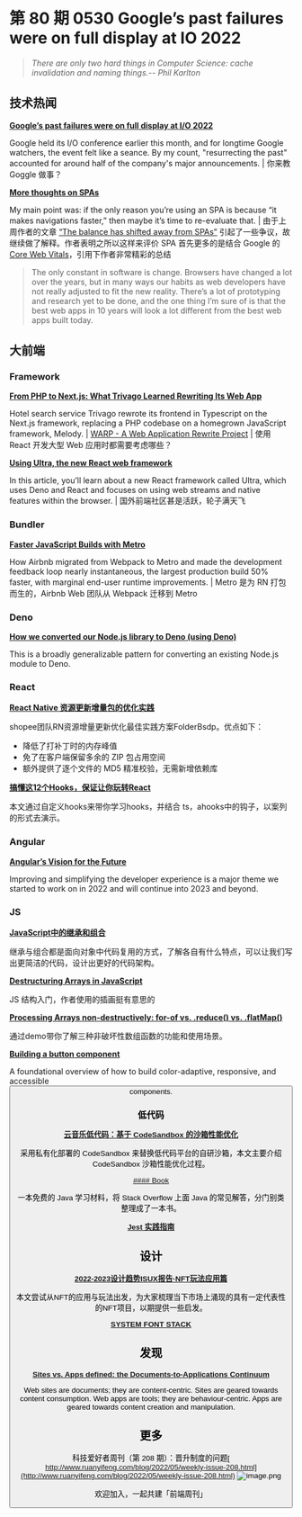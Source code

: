 # 第 80 期 0530 Google’s past failures were on full display at IO 2022
> _There are only two hard things in Computer Science: cache invalidation and naming things.-- Phil Karlton_

## 技术热闻
[**Google’s past failures were on full display at I/O 2022**](https://arstechnica.com/gadgets/2022/05/googles-past-failures-were-on-full-display-at-i-o-2022/)

Google held its I/O conference earlier this month, and for longtime Google watchers, the event felt like a seance. By my count, "resurrecting the past" accounted for around half of the company's major announcements. | 你来教 Goggle 做事？

[**More thoughts on SPAs**](https://nolanlawson.com/2022/05/25/more-thoughts-on-spas/)

My main point was: if the only reason you’re using an SPA is because “it makes navigations faster,” then maybe it’s time to re-evaluate that. | 由于上周作者的文章 [“The balance has shifted away from SPAs”](https://nolanlawson.com/2022/05/21/the-balance-has-shifted-away-from-spas/) 引起了一些争议，故继续做了解释。作者表明之所以这样来评价 SPA 首先更多的是结合 Google 的 [Core Web Vitals](https://web.dev/vitals/)，引用下作者非常精彩的总结
> The only constant in software is change. Browsers have changed a lot over the years, but in many ways our habits as web developers have not really adjusted to fit the new reality. There’s a lot of prototyping and research yet to be done, and the one thing I’m sure of is that the best web apps in 10 years will look a lot different from the best web apps built today.


## 大前端
### Framework
[**From PHP to Next.js: What Trivago Learned Rewriting Its Web App**](https://thenewstack.io/from-php-to-next-js-what-trivago-learned-rewriting-its-web-app/)

Hotel search service Trivago rewrote its frontend in Typescript on the Next.js framework, replacing a PHP codebase on a homegrown JavaScript framework, Melody. | [WARP - A Web Application Rewrite Project](https://tech.trivago.com/post/2022-05-16-warp-a-web-application-rewrite-project/) | 使用 React 开发大型 Web 应用时都需要考虑哪些？

[**Using Ultra, the new React web framework**](https://blog.logrocket.com/using-ultra-new-react-web-framework/)

In this article, you’ll learn about a new React framework called Ultra, which uses Deno and React and focuses on using web streams and native features within the browser. | 国外前端社区甚是活跃，轮子满天飞

### Bundler
[**Faster JavaScript Builds with Metro**](https://medium.com/airbnb-engineering/faster-javascript-builds-with-metro-cfc46d617a1f)

How Airbnb migrated from Webpack to Metro and made the development feedback loop nearly instantaneous, the largest production build 50% faster, with marginal end-user runtime improvements. | Metro 是为 RN 打包而生的，Airbnb Web 团队从 Webpack 迁移到 Metro

### Deno
[**How we converted our Node.js library to Deno (using Deno)**](https://www.edgedb.com/blog/how-we-converted-our-node-js-library-to-deno-using-deno)

This is a broadly generalizable pattern for converting an existing Node.js module to Deno.

### React
[**React Native 资源更新增量包的优化实践**](https://juejin.cn/post/7099686565365940261)

shopee团队RN资源增量更新优化最佳实践方案FolderBsdp。优点如下：

- 降低了打补丁时的内存峰值
- 免了在客户端保留多余的 ZIP 包占用空间
- 额外提供了逐个文件的 MD5 精准校验，无需新增依赖库

[**搞懂这12个Hooks，保证让你玩转React**](https://juejin.cn/post/7101486767336849421)

本文通过自定义hooks来带你学习hooks，并结合 ts，ahooks中的钩子，以案列的形式去演示。

### Angular
[**Angular’s Vision for the Future**](https://blog.angular.io/angulars-vision-for-the-future-3cfca5e7b448)

Improving and simplifying the developer experience is a major theme we started to work on in 2022 and will continue into 2023 and beyond.

### JS
[**JavaScript中的继承和组合**](https://mp.weixin.qq.com/s/mJCoubKJne2uLCDcZoseMw)

继承与组合都是面向对象中代码复用的方式，了解各自有什么特点，可以让我们写出更简洁的代码，设计出更好的代码架构。

[**Destructuring Arrays in JavaScript**](https://programmingwithshahan.medium.com/destructuring-arrays-in-javascript-cf7530f013f9)

JS 结构入门，作者使用的插画挺有意思的

[**Processing Arrays non-destructively: for-of vs. .reduce() vs. .flatMap()**](https://2ality.com/2022/05/processing-arrays-non-destructively.html)

通过demo带你了解三种非破坏性数组函数的功能和使用场景。

[**Building a button component**](https://web.dev/building-a-button-component/)

A foundational overview of how to build color-adaptive, responsive, and accessible <button> components.

### 低代码
[**云音乐低代码：基于 CodeSandbox 的沙箱性能优化**](https://mp.weixin.qq.com/s/R5NZdvAzHKG-MtTzQG8dcg)

采用私有化部署的 CodeSandbox 来替换低代码平台的自研沙箱，本文主要介绍 CodeSandbox 沙箱性能优化过程。

[#### Book](https://books.goalkicker.com/JavaBook/)

一本免费的 Java 学习材料，将 Stack Overflow 上面 Java 的常见解答，分门别类整理成了一本书。

[**Jest 实践指南**](http://github.yanhaixiang.com/jest-tutorial/)


## 设计
[**2022-2023设计趋势ISUX报告·NFT玩法应用篇**](https://mp.weixin.qq.com/s/Gb79Ohipene-A-ANuPfG_g)

本文尝试从NFT的应用与玩法出发，为大家梳理当下市场上涌现的具有一定代表性的NFT项目，以期提供一些启发。

[**SYSTEM FONT STACK**](https://systemfontstack.com/)


## 发现
[**Sites vs. Apps defined: the Documents‐to‐Applications Continuum**](https://ar.al/notes/the-documents-to-applications-continuum/)

Web sites are documents; they are content‐centric. Sites are geared towards content consumption.
Web apps are tools; they are behaviour‐centric. Apps are geared towards content creation and manipulation.

## 更多
科技爱好者周刊（第 208 期）：晋升制度的问题[
http://www.ruanyifeng.com/blog/2022/05/weekly-issue-208.html](http://www.ruanyifeng.com/blog/2022/05/weekly-issue-208.html)
![image.png](https://cdn.nlark.com/yuque/0/2020/png/85771/1605930034828-7fc81343-651f-4a15-8465-eebe5a23cf61.png#crop=0&crop=0&crop=1&crop=1&height=31&id=C5Hpa&margin=%5Bobject%20Object%5D&name=image.png&originHeight=90&originWidth=2186&originalType=binary&ratio=1&rotation=0&showTitle=false&size=14325&status=done&style=none&title=&width=746)


欢迎加入，一起共建「前端周刊」
